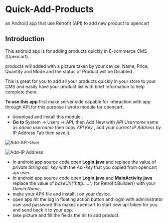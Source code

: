 # Quick-Add-Products
an Android app that use Retrofit (API) to add new product to opencart
## Introduction
This android app is for adding products quickly in E-commerce CMS (Opencart).

products will added with a picture taken by your device, Name, Price, Quantity and Mode and the status of Product will be Disabled . 

This is great for you to add all your products quickly in your store to your CMS and easily have your product list with brief Information to help complete them.

**To use this app** first make server side capable for interaction with app through API.for this purpose i wrote module for opencart.

- download and install this module .
- **Go to** System -> Users -> API, then Add New with *API Username* same as *admin username* then copy *API Key* , add your *current IP Address* by IP Address Tab then save it.

![Add-API-User](http://lightg.ir/image/API-user.png)

![Add-IP Address](http://lightg.ir/image/AddIpAddress.png)

- In android app source code open **Login.java** and replace the value of *private String api_key* with the *Api-key* that you copied from opencart api user.
- In android app source code open **Login.java** and **MainActivity.java** replace the value of *baseUrl("http.....")* for Retrofit.Builder() with your *Domin Name*.
- make your APK file and install it on your device.
- open app hit the log in floating action button and login with administrator user and password this makes opencart to start new api token for you and send back it to your app.
- take picture and fill the fields the hit to add product.

